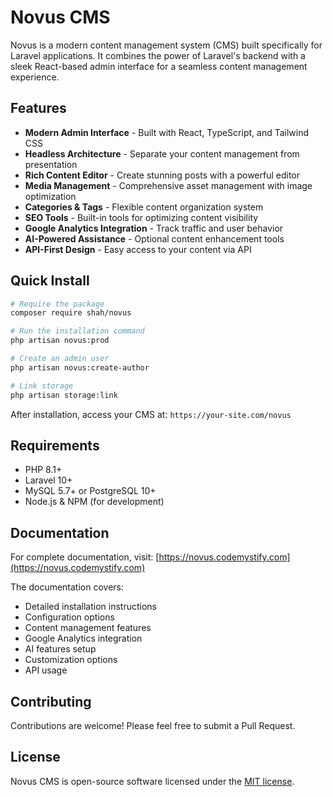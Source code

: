 # Novus CMS

Novus is a modern content management system (CMS) built specifically for Laravel applications. It combines the power of Laravel's backend with a sleek React-based admin interface for a seamless content management experience.

## Features

- **Modern Admin Interface** - Built with React, TypeScript, and Tailwind CSS
- **Headless Architecture** - Separate your content management from presentation
- **Rich Content Editor** - Create stunning posts with a powerful editor
- **Media Management** - Comprehensive asset management with image optimization
- **Categories & Tags** - Flexible content organization system
- **SEO Tools** - Built-in tools for optimizing content visibility
- **Google Analytics Integration** - Track traffic and user behavior
- **AI-Powered Assistance** - Optional content enhancement tools
- **API-First Design** - Easy access to your content via API

## Quick Install

```bash
# Require the package
composer require shah/novus

# Run the installation command
php artisan novus:prod

# Create an admin user
php artisan novus:create-author

# Link storage
php artisan storage:link
```

After installation, access your CMS at: `https://your-site.com/novus`

## Requirements

- PHP 8.1+
- Laravel 10+
- MySQL 5.7+ or PostgreSQL 10+
- Node.js & NPM (for development)

## Documentation

For complete documentation, visit:
[https://novus.codemystify.com](https://novus.codemystify.com)

The documentation covers:
- Detailed installation instructions
- Configuration options
- Content management features
- Google Analytics integration
- AI features setup
- Customization options
- API usage

## Contributing

Contributions are welcome! Please feel free to submit a Pull Request.

## License

Novus CMS is open-source software licensed under the [MIT license](https://opensource.org/licenses/MIT).
